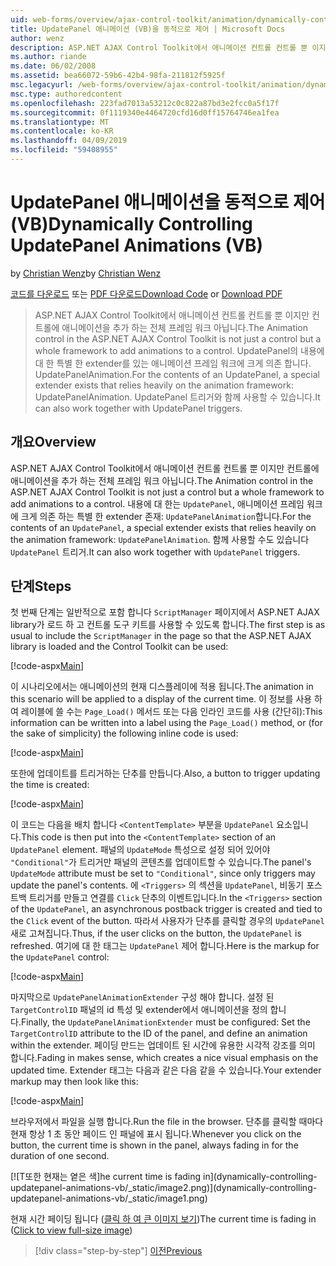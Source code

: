 ```yaml
---
uid: web-forms/overview/ajax-control-toolkit/animation/dynamically-controlling-updatepanel-animations-vb
title: UpdatePanel 애니메이션 (VB)을 동적으로 제어 | Microsoft Docs
author: wenz
description: ASP.NET AJAX Control Toolkit에서 애니메이션 컨트롤 컨트롤 뿐 이지만 컨트롤에 애니메이션을 추가 하는 전체 프레임 워크 아닙니다. 내용에 대 한 프로그램...
ms.author: riande
ms.date: 06/02/2008
ms.assetid: bea66072-59b6-42b4-98fa-211812f5925f
msc.legacyurl: /web-forms/overview/ajax-control-toolkit/animation/dynamically-controlling-updatepanel-animations-vb
msc.type: authoredcontent
ms.openlocfilehash: 223fad7013a53212c0c822a87bd3e2fcc0a5f17f
ms.sourcegitcommit: 0f1119340e4464720cfd16d0ff15764746ea1fea
ms.translationtype: MT
ms.contentlocale: ko-KR
ms.lasthandoff: 04/09/2019
ms.locfileid: "59408955"
---
```

# <a name="dynamically-controlling-updatepanel-animations-vb"></a><span data-ttu-id="842eb-104">UpdatePanel 애니메이션을 동적으로 제어(VB)</span><span class="sxs-lookup"><span data-stu-id="842eb-104">Dynamically Controlling UpdatePanel Animations (VB)</span></span>

<span data-ttu-id="842eb-105">by [Christian Wenz](https://github.com/wenz)</span><span class="sxs-lookup"><span data-stu-id="842eb-105">by [Christian Wenz](https://github.com/wenz)</span></span>

<span data-ttu-id="842eb-106">[코드를 다운로드](http://download.microsoft.com/download/9/3/f/93f8daea-bebd-4821-833b-95205389c7d0/UpdatePanelAnimation2.vb.zip) 또는 [PDF 다운로드](http://download.microsoft.com/download/b/6/a/b6ae89ee-df69-4c87-9bfb-ad1eb2b23373/updatepanelanimation2VB.pdf)</span><span class="sxs-lookup"><span data-stu-id="842eb-106">[Download Code](http://download.microsoft.com/download/9/3/f/93f8daea-bebd-4821-833b-95205389c7d0/UpdatePanelAnimation2.vb.zip) or [Download PDF](http://download.microsoft.com/download/b/6/a/b6ae89ee-df69-4c87-9bfb-ad1eb2b23373/updatepanelanimation2VB.pdf)</span></span>

> <span data-ttu-id="842eb-107">ASP.NET AJAX Control Toolkit에서 애니메이션 컨트롤 컨트롤 뿐 이지만 컨트롤에 애니메이션을 추가 하는 전체 프레임 워크 아닙니다.</span><span class="sxs-lookup"><span data-stu-id="842eb-107">The Animation control in the ASP.NET AJAX Control Toolkit is not just a control but a whole framework to add animations to a control.</span></span> <span data-ttu-id="842eb-108">UpdatePanel의 내용에 대 한 특별 한 extender를 있는 애니메이션 프레임 워크에 크게 의존 합니다. UpdatePanelAnimation.</span><span class="sxs-lookup"><span data-stu-id="842eb-108">For the contents of an UpdatePanel, a special extender exists that relies heavily on the animation framework: UpdatePanelAnimation.</span></span> <span data-ttu-id="842eb-109">UpdatePanel 트리거와 함께 사용할 수 있습니다.</span><span class="sxs-lookup"><span data-stu-id="842eb-109">It can also work together with UpdatePanel triggers.</span></span>


## <a name="overview"></a><span data-ttu-id="842eb-110">개요</span><span class="sxs-lookup"><span data-stu-id="842eb-110">Overview</span></span>

<span data-ttu-id="842eb-111">ASP.NET AJAX Control Toolkit에서 애니메이션 컨트롤 컨트롤 뿐 이지만 컨트롤에 애니메이션을 추가 하는 전체 프레임 워크 아닙니다.</span><span class="sxs-lookup"><span data-stu-id="842eb-111">The Animation control in the ASP.NET AJAX Control Toolkit is not just a control but a whole framework to add animations to a control.</span></span> <span data-ttu-id="842eb-112">내용에 대 한는 `UpdatePanel`, 애니메이션 프레임 워크에 크게 의존 하는 특별 한 extender 존재: `UpdatePanelAnimation`합니다.</span><span class="sxs-lookup"><span data-stu-id="842eb-112">For the contents of an `UpdatePanel`, a special extender exists that relies heavily on the animation framework: `UpdatePanelAnimation`.</span></span> <span data-ttu-id="842eb-113">함께 사용할 수도 있습니다 `UpdatePanel` 트리거.</span><span class="sxs-lookup"><span data-stu-id="842eb-113">It can also work together with `UpdatePanel` triggers.</span></span>

## <a name="steps"></a><span data-ttu-id="842eb-114">단계</span><span class="sxs-lookup"><span data-stu-id="842eb-114">Steps</span></span>

<span data-ttu-id="842eb-115">첫 번째 단계는 일반적으로 포함 합니다 `ScriptManager` 페이지에서 ASP.NET AJAX library가 로드 하 고 컨트롤 도구 키트를 사용할 수 있도록 합니다.</span><span class="sxs-lookup"><span data-stu-id="842eb-115">The first step is as usual to include the `ScriptManager` in the page so that the ASP.NET AJAX library is loaded and the Control Toolkit can be used:</span></span>


[!code-aspx[Main](dynamically-controlling-updatepanel-animations-vb/samples/sample1.aspx)]

<span data-ttu-id="842eb-116">이 시나리오에서는 애니메이션의 현재 디스플레이에 적용 됩니다.</span><span class="sxs-lookup"><span data-stu-id="842eb-116">The animation in this scenario will be applied to a display of the current time.</span></span> <span data-ttu-id="842eb-117">이 정보를 사용 하 여 레이블에 쓸 수는 `Page_Load()` 메서드 또는 다음 인라인 코드를 사용 (간단히):</span><span class="sxs-lookup"><span data-stu-id="842eb-117">This information can be written into a label using the `Page_Load()` method, or (for the sake of simplicity) the following inline code is used:</span></span>


[!code-aspx[Main](dynamically-controlling-updatepanel-animations-vb/samples/sample2.aspx)]

<span data-ttu-id="842eb-118">또한에 업데이트를 트리거하는 단추를 만듭니다.</span><span class="sxs-lookup"><span data-stu-id="842eb-118">Also, a button to trigger updating the time is created:</span></span>


[!code-aspx[Main](dynamically-controlling-updatepanel-animations-vb/samples/sample3.aspx)]

<span data-ttu-id="842eb-119">이 코드는 다음을 배치 합니다 `<ContentTemplate>` 부분을 `UpdatePanel` 요소입니다.</span><span class="sxs-lookup"><span data-stu-id="842eb-119">This code is then put into the `<ContentTemplate>` section of an `UpdatePanel` element.</span></span> <span data-ttu-id="842eb-120">패널의 `UpdateMode` 특성으로 설정 되어 있어야 `"Conditional"`가 트리거만 패널의 콘텐츠를 업데이트할 수 있습니다.</span><span class="sxs-lookup"><span data-stu-id="842eb-120">The panel's `UpdateMode` attribute must be set to `"Conditional"`, since only triggers may update the panel's contents.</span></span> <span data-ttu-id="842eb-121">에 `<Triggers>` 의 섹션을 `UpdatePanel`, 비동기 포스트백 트리거를 만들고 연결를 `Click` 단추의 이벤트입니다.</span><span class="sxs-lookup"><span data-stu-id="842eb-121">In the `<Triggers>` section of the `UpdatePanel`, an asynchronous postback trigger is created and tied to the `Click` event of the button.</span></span> <span data-ttu-id="842eb-122">따라서 사용자가 단추를 클릭할 경우의 `UpdatePanel` 새로 고쳐집니다.</span><span class="sxs-lookup"><span data-stu-id="842eb-122">Thus, if the user clicks on the button, the `UpdatePanel` is refreshed.</span></span> <span data-ttu-id="842eb-123">여기에 대 한 태그는 `UpdatePanel` 제어 합니다.</span><span class="sxs-lookup"><span data-stu-id="842eb-123">Here is the markup for the `UpdatePanel` control:</span></span>


[!code-aspx[Main](dynamically-controlling-updatepanel-animations-vb/samples/sample4.aspx)]

<span data-ttu-id="842eb-124">마지막으로 `UpdatePanelAnimationExtender` 구성 해야 합니다. 설정 된 `TargetControlID` 패널의 id 특성 및 extender에서 애니메이션을 정의 합니다.</span><span class="sxs-lookup"><span data-stu-id="842eb-124">Finally, the `UpdatePanelAnimationExtender` must be configured: Set the `TargetControlID` attribute to the ID of the panel, and define an animation within the extender.</span></span> <span data-ttu-id="842eb-125">페이딩 만드는 업데이트 된 시간에 유용한 시각적 강조를 의미 합니다.</span><span class="sxs-lookup"><span data-stu-id="842eb-125">Fading in makes sense, which creates a nice visual emphasis on the updated time.</span></span> <span data-ttu-id="842eb-126">Extender 태그는 다음과 같은 다음 같을 수 있습니다.</span><span class="sxs-lookup"><span data-stu-id="842eb-126">Your extender markup may then look like this:</span></span>


[!code-aspx[Main](dynamically-controlling-updatepanel-animations-vb/samples/sample5.aspx)]

<span data-ttu-id="842eb-127">브라우저에서 파일을 실행 합니다.</span><span class="sxs-lookup"><span data-stu-id="842eb-127">Run the file in the browser.</span></span> <span data-ttu-id="842eb-128">단추를 클릭할 때마다 현재 항상 1 초 동안 페이드 인 패널에 표시 됩니다.</span><span class="sxs-lookup"><span data-stu-id="842eb-128">Whenever you click on the button, the current time is shown in the panel, always fading in for the duration of one second.</span></span>


[![T<span data-ttu-id="842eb-129">또한 현재는 옅은 색]</span><span class="sxs-lookup"><span data-stu-id="842eb-129">he current time is fading in]</span></span>(dynamically-controlling-updatepanel-animations-vb/_static/image2.png)](dynamically-controlling-updatepanel-animations-vb/_static/image1.png)

<span data-ttu-id="842eb-130">현재 시간 페이딩 됩니다 ([클릭 하 여 큰 이미지 보기](dynamically-controlling-updatepanel-animations-vb/_static/image3.png))</span><span class="sxs-lookup"><span data-stu-id="842eb-130">The current time is fading in ([Click to view full-size image](dynamically-controlling-updatepanel-animations-vb/_static/image3.png))</span></span>

> [!div class="step-by-step"]
> [<span data-ttu-id="842eb-131">이전</span><span class="sxs-lookup"><span data-stu-id="842eb-131">Previous</span></span>](animating-an-updatepanel-control-vb.md)
